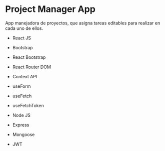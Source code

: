 # Project Manager App

App manejadora de proyectos, que asigna tareas editables para realizar en cada uno de ellos.

- React JS
- Bootstrap
- React Bootstrap
- React Router DOM
- Context API
- useForm
- useFetch
- useFetchToken

- Node JS
- Express
- Mongoose
- JWT

